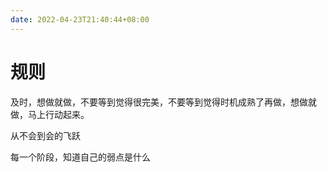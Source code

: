 ```yaml
---
date: 2022-04-23T21:40:44+08:00
---
```


# 规则

及时，想做就做，不要等到觉得很完美，不要等到觉得时机成熟了再做，想做就做，马上行动起来。

从不会到会的飞跃

每一个阶段，知道自己的弱点是什么
